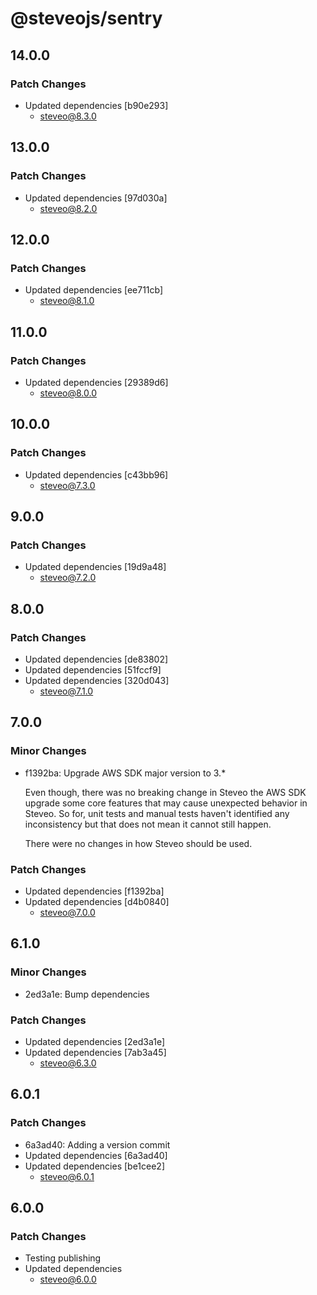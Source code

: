 # @steveojs/sentry

## 14.0.0

### Patch Changes

- Updated dependencies [b90e293]
  - steveo@8.3.0

## 13.0.0

### Patch Changes

- Updated dependencies [97d030a]
  - steveo@8.2.0

## 12.0.0

### Patch Changes

- Updated dependencies [ee711cb]
  - steveo@8.1.0

## 11.0.0

### Patch Changes

- Updated dependencies [29389d6]
  - steveo@8.0.0

## 10.0.0

### Patch Changes

- Updated dependencies [c43bb96]
  - steveo@7.3.0

## 9.0.0

### Patch Changes

- Updated dependencies [19d9a48]
  - steveo@7.2.0

## 8.0.0

### Patch Changes

- Updated dependencies [de83802]
- Updated dependencies [51fccf9]
- Updated dependencies [320d043]
  - steveo@7.1.0

## 7.0.0

### Minor Changes

- f1392ba: Upgrade AWS SDK major version to 3.\*

  Even though, there was no breaking change in Steveo the AWS SDK upgrade some core features that may cause unexpected
  behavior in Steveo. So for, unit tests and manual tests haven't identified any inconsistency but that does not mean it
  cannot still happen.

  There were no changes in how Steveo should be used.

### Patch Changes

- Updated dependencies [f1392ba]
- Updated dependencies [d4b0840]
  - steveo@7.0.0

## 6.1.0

### Minor Changes

- 2ed3a1e: Bump dependencies

### Patch Changes

- Updated dependencies [2ed3a1e]
- Updated dependencies [7ab3a45]
  - steveo@6.3.0

## 6.0.1

### Patch Changes

- 6a3ad40: Adding a version commit
- Updated dependencies [6a3ad40]
- Updated dependencies [be1cee2]
  - steveo@6.0.1

## 6.0.0

### Patch Changes

- Testing publishing
- Updated dependencies
  - steveo@6.0.0
